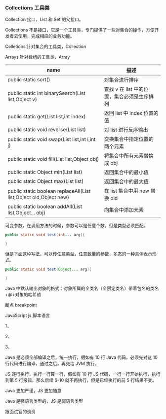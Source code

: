 ### Collections 工具类

Collection 接口，List 和 Set 的父接口。

Collections 不是接口，它是一个工具类，专门提供了一些对集合的操作，方便开发者去使用，完成相应的业务功能。

Colletions 针对集合的工具类，Collection

Arrays 针对数组的工具类，Array

| name                                                         | 描述                                        |
| ------------------------------------------------------------ | ------------------------------------------- |
| public static sort()                                         | 对集合进行排序                              |
| public static int binarySearch(List list,Object v)           | 查找 v 在 list 中的位置，集合必须是生序排列 |
| public static get(List list,int index)                       | 返回 list 中 index 位置的值                 |
| public static void reverse(List list)                        | 对 list 进行反序输出                        |
| public static void swap(List list,int i,int j)               | 交换集合中指定位置的两个元素                |
| public static void fill(List list,Object obj)                | 将集合中所有元素替换成 obj                  |
| public static Object min(List list)                          | 返回集合中的最小值                          |
| public static Object max(List list)                          | 返回集合中的最大值                          |
| public static boolean replaceAll(List list,Object old,Object new) | 在 list 集合中用 new 替换 old               |
| public static boolean addAll(List list,Object... obj)        | 向集合中添加元素                            |

可变参数，在调用方法的时候，参数可以是任意个数，但是类型必须匹配。

```java
public static void test(int... arg){

}
```

但是下面这种写法，可以传任意类型，任意数量的参数，多态的一种具体表示形式。

```java
public static void test(Object... arg){

}
```

Java 中默认输出对象的格式：对象所属的全类名（全限定类名）带着包名的类名+@+对象的哈希值

断点 breakpoint

JavaScript js 脚本语言

1、

2、

3、

Java 是必须全部编译之后，统一执行，假如有 10 行 Java 代码，必须先对这 10 行代码进行编译，通过之后，再交给 JVM 执行。

JS 逐行执行，执行一行算一行，假如有 10 行 JS 代码，一行一行开始执行，执行到第 5 行报错，那么后续 6-10 就不再执行，但是已经执行的前 5 行结果不变。

Java 更加严谨，JS 更加随意

Java 是强语言类型的，JS 是弱语言类型

跟面试官的谈资


